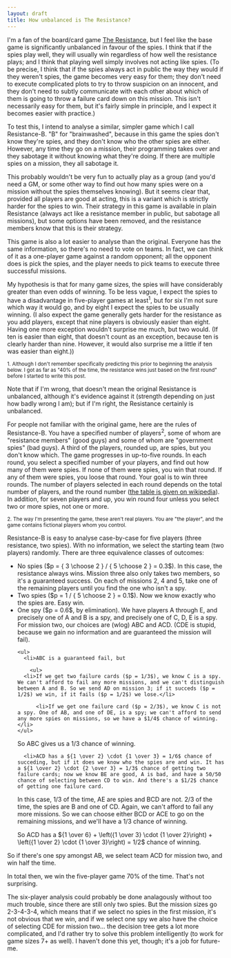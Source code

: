 ```yaml
---
layout: draft
title: How unbalanced is The Resistance?
---
```

I'm a fan of the board/card game [The Resistance](http://en.wikipedia.org/wiki/The_Resistance_%28game%29), but I feel like the base game is significantly unbalanced in favour of the spies. I think that if the spies play well, they will usually win regardless of how well the resistance plays; and I think that playing well simply involves not acting like spies. (To be precise, I think that if the spies always act in public the way they would if they weren't spies, the game becomes very easy for them; they don't need to execute complicated plots to try to throw suspicion on an innocent, and they don't need to subtly communicate with each other about which of them is going to throw a failure card down on this mission. This isn't necessarily easy for them, but it's fairly simple in principle, and I expect it becomes easier with practice.)

To test this, I intend to analyse a similar, simpler game which I call Resistance-B. "B" for "brainwashed", because in this game the spies don't know they're spies, and they don't know who the other spies are either. However, any time they go on a mission, their programming takes over and they sabotage it without knowing what they're doing. If there are multiple spies on a mission, they all sabotage it.

This probably wouldn't be very fun to actually play as a group (and you'd need a GM, or some other way to find out how many spies were on a mission without the spies themselves knowing). But it seems clear that, provided all players are good at acting, this is a variant which is strictly harder for the spies to win. Their strategy in this game is available in plain Resistance (always act like a resistance member in public, but sabotage all missions), but some options have been removed, and the resistance members know that this is their strategy.

This game is also a lot easier to analyse than the original. Everyone has the same information, so there's no need to vote on teams. In fact, we can think of it as a one-player game against a random opponent; all the opponent does is pick the spies, and the player needs to pick teams to execute three successful missions.

My hypothesis is that for many game sizes, the spies will have considerably greater than even odds of winning. To be less vague, I expect the spies to have a disadvantage in five-player games at least<sup>1</sup>, but for six I'm not sure which way it would go, and by eight I expect the spies to be usually winning. (I also expect the game generally gets harder for the resistance as you add players, except that nine players is obviously easier than eight. Having one more exception wouldn't surprise me much, but two would. (If ten is easier than eight, that doesn't count as an exception, because ten is clearly harder than nine. However, it would also surprise me a little if ten was easier than eight.))

<small>1. Although I don't remember specifically predicting this prior to beginning the analysis below. I got as far as "40% of the time, the resistance wins just based on the first round" before I started to write this post.</small>

Note that if I'm wrong, that doesn't mean the original Resistance is unbalanced, although it's evidence against it (strength depending on just how badly wrong I am); but if I'm right, the Resistance certainly is unbalanced.

For people not familiar with the original game, here are the rules of Resistance-B. You have a specified number of players<sup>2</sup>, some of whom are "resistance members" (good guys) and some of whom are "government spies" (bad guys). A third of the players, rounded up, are spies, but you don't know which. The game progresses in up-to-five rounds. In each round, you select a specified number of your players, and find out how many of them were spies. If none of them were spies, you win that round. If any of them were spies, you loose that round. Your goal is to win three rounds. The number of players selected in each round depends on the total number of players, and the round number ([the table is given on wikipedia](http://en.wikipedia.org/wiki/The_Resistance_%28game%29#Rounds)). In addition, for seven players and up, you win round four unless you select two or more spies, not one or more.

<small>2. The way I'm presenting the game, these aren't real players. You are "the player", and the game contains fictional players whom you control.</small>

Resistance-B is easy to analyse case-by-case for five players (three resistance, two spies). With no information, we select the starting team (two players) randomly. There are three equivalence classes of outcomes:

<ul>
  <li>No spies ($p = { 3 \choose 2 } / { 5 \choose 2 } = 0.3$). In this case, the resistance always wins. Mission three also only takes two members, so it's a guaranteed success. On each of missions 2, 4 and 5, take one of the remaining players until you find the one who isn't a spy.</li>

  <li>Two spies ($p = 1 / { 5 \choose 2 } = 0.1$). Now we know exactly who the spies are. Easy win.</li>

  <li>One spy ($p = 0.6$, by elimination). We have players A through E, and precisely one of A and B is a spy, and precisely one of C, D, E is a spy. For mission two, our choices are (wlog) ABC and ACD. (CDE is stupid, because we gain no information and are guaranteed the mission will fail).

    <ul>
      <li>ABC is a guaranteed fail, but

        <ul>
	  <li>If we get two failure cards ($p = 1/3$), we know C is a spy. We can't afford to fail any more missions, and we can't distinguish between A and B. So we send AD on mission 3; if it succeds ($p = 1/2$) we win, if it fails ($p = 1/2$) we lose.</li>

          <li>If we get one failure card ($p = 2/3$), we know C is not a spy. One of AB, and one of DE, is a spy; we can't afford to send any more spies on missions, so we have a $1/4$ chance of winning.</li>
	</ul>

So ABC gives us a $1/3$ chance of winning.</li>

      <li>ACD has a ${1 \over 2} \cdot {1 \over 3} = 1/6$ chance of succeding, but if it does we know who the spies are and win. It has a ${1 \over 2} \cdot {2 \over 3} = 1/3$ chance of getting two failure cards; now we know BE are good, A is bad, and have a 50/50 chance of selecting between CD to win. And there's a $1/2$ chance of getting one failure card.

In this case, $1/3$ of the time, AE are spies and BCD are not. $2/3$ of the time, the spies are B and one of CD. Again, we can't afford to fail any more missions. So we can choose either BCD or ACE to go on the remaining missions, and we'll have a $1/3$ chance of winning.

So ACD has a ${1 \over 6} + \left({1 \over 3} \cdot {1 \over 2}\right) + \left({1 \over 2} \cdot {1 \over 3}\right) = 1/2$ chance of winning.</li>
    </ul>

So if there's one spy amongst AB, we select team ACD for mission two, and win half the time.</li>
</ul>

In total then, we win the five-player game 70% of the time. That's not surprising.

The six-player analysis could probably be done analagously without too much trouble, since there are still only two spies. But the mission sizes go 2-3-4-3-4, which means that if we select no spies in the first mission, it's not obvious that we win, and if we select one spy we also have the choice of selecting CDE for mission two... the decision tree gets a lot more complicated, and I'd rather try to solve this problem intelligently (to work for game sizes 7+ as well). I haven't done this yet, though; it's a job for future-me.
